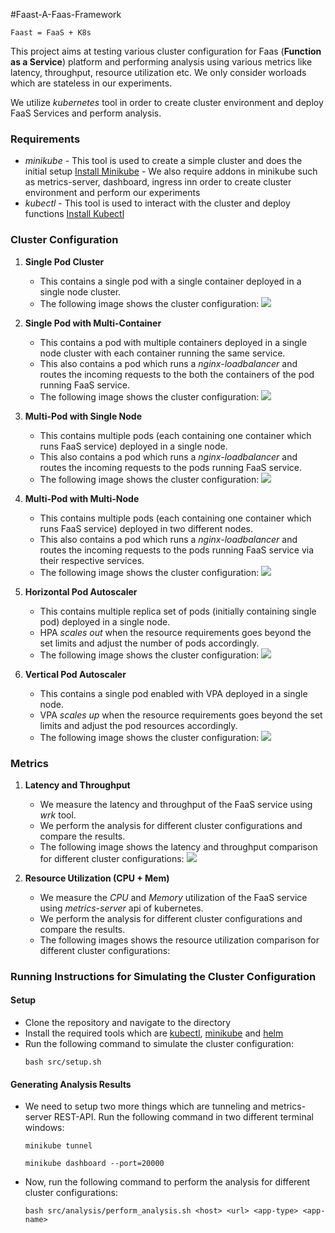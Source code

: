#Faast-A-Faas-Framework
```
Faast = FaaS + K8s
```
This project aims at testing various cluster configuration for Faas (**Function as a Service**) platform and performing analysis using various metrics like latency, throughput, resource utilization etc. We only consider worloads which are stateless in our experiments. 

We utilize *kubernetes* tool in order to create cluster environment and deploy FaaS Services and perform analysis. 

### Requirements 
- *minikube* - This tool is used to create a simple cluster and does the initial setup [Install Minikube](https://kubernetes.io/docs/tasks/tools/install-minikube/)
             - We also require addons in minikube such as metrics-server, dashboard, ingress inn order to create cluster environment and perform our experiments
- *kubectl* - This tool is used to interact with the cluster and deploy functions [Install Kubectl](https://kubernetes.io/docs/tasks/tools/install-kubectl/) 


### Cluster Configuration
1) **Single Pod Cluster** 
    - This contains a single pod with a single container deployed in a single node cluster. 
    - The following image shows the cluster configuration:
    ![](sp_cluster.png)

2) **Single Pod with Multi-Container** 
    - This contains a pod with multiple containers deployed in a single node cluster with each container running the same service. 
    - This also contains a pod which runs a *nginx-loadbalancer* and routes the incoming requests to the both the containers of the pod running FaaS service.
    - The following image shows the cluster configuration:
    ![](sp_mc_cluster.png)

3) **Multi-Pod with Single Node** 
    - This contains multiple pods (each containing one container which runs FaaS service) deployed in a single node. 
    - This also contains a pod which runs a *nginx-loadbalancer* and routes the incoming requests to the pods running FaaS service. 
    - The following image shows the cluster configuration:
    ![](mp_sn_cluster.png)

4) **Multi-Pod with Multi-Node** 
    - This contains multiple pods (each containing one container which runs FaaS service) deployed in two different nodes.
    - This also contains a pod which runs a *nginx-loadbalancer* and routes the incoming requests to the pods running FaaS service via their respective services.
    - The following image shows the cluster configuration:
    ![](mp_mn_cluster.png)

5) **Horizontal Pod Autoscaler** 
    - This contains multiple replica set of pods (initially containing single pod) deployed in a single node.
    - HPA *scales out* when the resource requirements goes beyond the set limits and adjust the number of pods accordingly. 
    - The following image shows the cluster configuration:
    ![](hpa_cluster.png)

6) **Vertical Pod Autoscaler**
    - This contains a single pod enabled with VPA deployed in a single node. 
    - VPA *scales up* when the resource requirements goes beyond the set limits and adjust the pod resources accordingly. 
    - The following image shows the cluster configuration:
    ![](vpa_cluster.png)

### Metrics
1) **Latency and Throughput** 
    - We measure the latency and throughput of the FaaS service using *wrk* tool. 
    - We perform the analysis for different cluster configurations and compare the results. 
    - The following image shows the latency and throughput comparison for different cluster configurations:
    ![](latency_throughput.png)

2) **Resource Utilization (CPU + Mem)**
    - We measure the *CPU* and *Memory* utilization of the FaaS service using *metrics-server* api of kubernetes.
    - We perform the analysis for different cluster configurations and compare the results.
    - The following images shows the resource utilization comparison for different cluster configurations:
   

### Running Instructions for Simulating the Cluster Configuration
#### Setup
- Clone the repository and navigate to the directory
- Install the required tools which are [kubectl](https://kubernetes.io/docs/tasks/tools/install-kubectl/), [minikube](https://kubernetes.io/docs/tasks/tools/install-minikube/) and [helm](https://helm.sh/docs/intro/install/)
- Run the following command to simulate the cluster configuration:
    ```
    bash src/setup.sh
    ```
#### Generating Analysis Results
- We need to setup two more things which are tunneling and metrics-server REST-API. Run the following command in two different terminal windows:
    ```
    minikube tunnel
    ```
    ```
    minikube dashboard --port=20000
    ```

- Now, run the following command to perform the analysis for different cluster configurations:
    ```
    bash src/analysis/perform_analysis.sh <host> <url> <app-type> <app-name>
    ```


